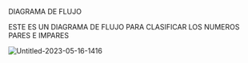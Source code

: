 DIAGRAMA DE FLUJO


ESTE ES UN DIAGRAMA DE FLUJO PARA CLASIFICAR LOS NUMEROS PARES E IMPARES


![Untitled-2023-05-16-1416](https://github.com/maribel848/agamos-pizza/assets/132409580/4efc9914-6426-429b-b5e0-45dcce9df9bc)
